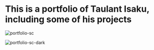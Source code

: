 # This is a portfolio of Taulant Isaku, including some of his projects


![portfolio-sc](https://user-images.githubusercontent.com/44265863/179021624-d1b4da3e-dd05-4f2e-bba7-b7057f8b91f8.png)

![portfolio-sc-dark](https://user-images.githubusercontent.com/44265863/179021643-5658f54a-9778-4929-839f-e6c7f59c9f6e.png)
